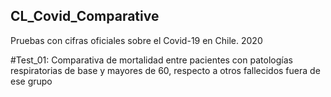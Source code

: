 ## CL_Covid_Comparative
Pruebas con cifras oficiales sobre el Covid-19 en Chile. 2020

#Test_01: 
Comparativa de mortalidad entre pacientes con patologías respiratorias de base y mayores de 60, respecto a otros fallecidos fuera de ese grupo
